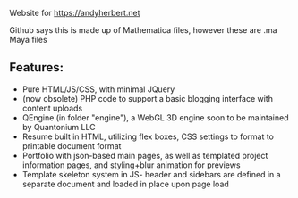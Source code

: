 Website for https://andyherbert.net

Github says this is made up of Mathematica files, however these are .ma Maya files

## Features:
* Pure HTML/JS/CSS, with minimal JQuery
* (now obsolete) PHP code to support a basic blogging interface with content uploads
* QEngine (in folder "engine"), a WebGL 3D engine soon to be maintained by Quantonium LLC
* Resume built in HTML, utilizing flex boxes, CSS settings to format to printable document format
* Portfolio with json-based main pages, as well as templated project information pages, and styling+blur animation for previews
* Template skeleton system in JS- header and sidebars are defined in a separate document and loaded in place upon page load 
